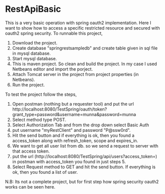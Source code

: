 # RestApiBasic
This is a very basic operation with spring oauth2 implementation.
Here I want to show how to access a specific restricted resource and secured with oauth2 spring security.
To runnable this project,

1) Download the project.
2) Create database "springrestsampledb" and create table given in sql file in mysql database.
3) Start mysql database.
4) This is maven project. So clean and build the project. In my case I used Netbeans editor and import the porject.
5) Attach Tomcat server in the project from project properties (in Netbeans).
6) Run the project.

To test the project follow the steps,
1) Open postman (nothing but a requester tool) and put the url http://localhost:8080/TestSpring/oauth/token?grant_type=password&username=munna&password=munna
2) Select method type POST.
3) Select Authorization Tab and from the drop down select Basic Auth
4) put username "myRestClient" and password "P@ssw0rd".
5) Hit the send button and if everything is ok, then you found a access_token along with refresh_token, scope and expires_in.
6) We want to get all user list from db. so we send a request to server with that access token.
7) put the url (http://localhost:8080/TestSpring/api/users?access_token=) in postman with access_token you found in just steps 5.
8) Select Request method to GET and hit the send button. If everything is ok, then you found a list of user.

N.B: Its not a complete project, but for first step how spring security oauth2 works can be seen here.
